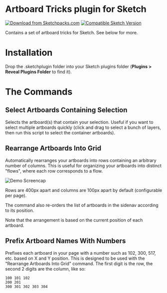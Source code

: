 # Artboard Tricks plugin for Sketch
[![Download from Sketchpacks.com](https://badges.sketchpacks.com/plugins/net.nurik.roman.sketch.artboardtricks/version.svg)](https://api.sketchpacks.com/v1/plugins/net.nurik.roman.sketch.artboardtricks/download) [![Compatible Sketch Version](https://badges.sketchpacks.com/plugins/net.nurik.roman.sketch.artboardtricks/compatibility.svg)](https://sketchpacks.com/romannurik/Sketch-ArtboardTricks)

Contains a set of artboard tricks for Sketch. See below for more.

# Installation

Drop the .sketchplugin folder into your Sketch plugins folder (**Plugins > Reveal Plugins Folder** to find it).

# The Commands

## Select Artboards Containing Selection

Selects the artboard(s) that contain your selection. Useful if you want to select multiple artboards quickly
(click and drag to select a bunch of layers, then run this script to select the container artboards).

## Rearrange Artboards Into Grid

Automatically rearranges your artboards into rows containing an arbitrary number of columns.
This is useful for organizing your artboards into distinct "flows", where each row corresponds to a flow.

![Demo Screencap](https://raw.githubusercontent.com/romannurik/Sketch-ArtboardTricks/master/art/rearrange.gif)

Rows are 400px apart and columns are 100px apart by default (configurable per page).

The command also re-orders the list of artboards in the sidenav according to its position. 

Note that the arrangement is based on the current position of each artboard.

## Prefix Artboard Names With Numbers

Prefixes each artboard in your page with a number such as 102, 300, 517, etc. based on X and Y position.
This is designed to be used with the "Rearrange Artboards Into Grid" command. The first digit is the row,
the second 2 digits are the column, like so:

```
100 101 102
200 201
300 301 302 303 304
```
